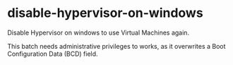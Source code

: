 # disable-hypervisor-on-windows
Disable Hypervisor on windows to use Virtual Machines again.



This batch needs administrative privileges to works, as it overwrites a Boot Configuration Data (BCD) field.                     

 

